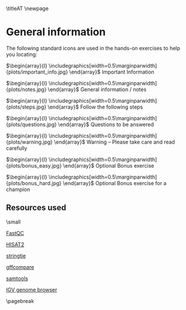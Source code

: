 \titleAT
\newpage

# General information

The following standard icons are used in the hands-on exercises to help you locating:


$\begin{array}{l}
\includegraphics[width=0.5\marginparwidth]{plots/important_info.jpg}
\end{array}$ Important Information

$\begin{array}{l}
\includegraphics[width=0.5\marginparwidth]{plots/notes.jpg}
\end{array}$ General information / notes

$\begin{array}{l}
\includegraphics[width=0.5\marginparwidth]{plots/steps.jpg}
\end{array}$ Follow the following steps

$\begin{array}{l}
\includegraphics[width=0.5\marginparwidth]{plots/questions.jpg}
\end{array}$ Questions to be answered

$\begin{array}{l}
\includegraphics[width=0.5\marginparwidth]{plots/warning.jpg}
\end{array}$ Warning – Please take care and read carefully

$\begin{array}{l}
\includegraphics[width=0.5\marginparwidth]{plots/bonus_easy.jpg}
\end{array}$ Optional Bonus exercise

$\begin{array}{l}
\includegraphics[width=0.5\marginparwidth]{plots/bonus_hard.jpg}
\end{array}$ Optional Bonus exercise for a champion

## Resources used
\small

[FastQC](https://www.bioinformatics.babraham.ac.uk/projects/fastqc/)

[HISAT2](https://ccb.jhu.edu/software/hisat2/index.shtml)

[stringtie](https://ccb.jhu.edu/software/stringtie/)

[gffcompare](https://github.com/gpertea/gffcompare)

[samtools](http://www.htslib.org/)

[IGV genome browser](http://www.broadinstitute.org/igv/)


\pagebreak

